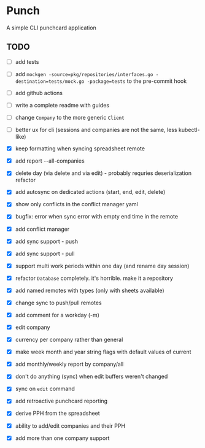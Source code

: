 # Punch

A simple CLI punchcard application

## TODO

- [ ] add tests
- [ ] add `mockgen -source=pkg/repositories/interfaces.go -destination=tests/mock.go -package=tests` to the pre-commit hook
- [ ] add github actions
- [ ] write a complete readme with guides
- [ ] change `Company` to the more generic `Client`
- [ ] better ux for cli (sessions and companies are not the same, less kubectl-like) 
- [X] keep formatting when syncing spreadsheet remote
- [X] add report --all-companies
- [X] delete day (via delete and via edit) - probably requries deserialization refactor
- [X] add autosync on dedicated actions (start, end, edit, delete)
- [X] show only conflicts in the conflict manager yaml
- [X] bugfix: error when sync error with empty end time in the remote
- [X] add conflict manager
- [X] add sync support - push
- [X] add sync support - pull
- [X] support multi work periods within one day (and rename day session)
- [X] refactor `Database` completely. it's horrible. make it a repository
- [X] add named remotes with types (only with sheets available)
- [X] change sync to push/pull remotes
- [X] add comment for a workday (-m)
- [X] edit company
- [X] currency per company rather than general
- [X] make week month and year string flags with default values of current
- [X] add monthly/weekly report by company/all
- [X] don't do anything (sync) when edit buffers weren't changed
- [X] sync on `edit` command
- [X] add retroactive punchcard reporting 
- [X] derive PPH from the spreadsheet
- [X] ability to add/edit companies and their PPH
- [X] add more than one company support

